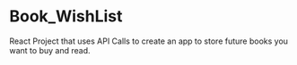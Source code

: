 # Book_WishList
React Project that uses API Calls to create an app to store future books you want to buy and read.
